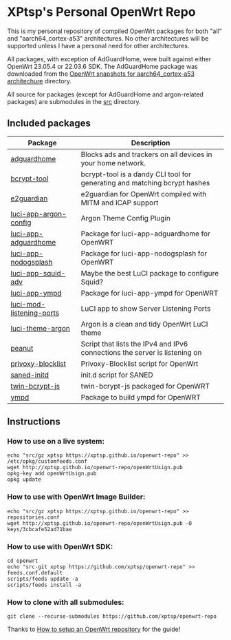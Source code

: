 # XPtsp's Personal OpenWrt Repo

This is my personal repository of compiled OpenWrt packages for both "all" and "aarch64_cortex-a53" architectures.  No other architectures will be supported unless I have a personal need for other architectures.     

All packages, with exception of AdGuardHome, were built against either OpenWrt 23.05.4 or 22.03.6 SDK.  The AdGuardHome package was downloaded from the [OpenWrt snapshots for aarch64_cortex-a53 architechure](https://downloads.openwrt.org/snapshots/packages/aarch64_cortex-a53/) directory. 

All source for packages (except for AdGuardHome and argon-related packages) are submodules in the [src](https://github.com/xptsp/openwrt-repo/tree/main/src) directory. 

## Included packages

| Package | Description |
|---------|-------------|
| [adguardhome](https://github.com/openwrt/packages/tree/master/net/adguardhome) | Blocks ads and trackers on all devices in your home network. |
| [bcrypt-tool](https://github.com/xptsp/openwrt-bcrypt-tool) | bcrypt-tool is a dandy CLI tool for generating and matching bcrypt hashes |
| [e2guardian](https://github.com/xptsp/openwrt-e2guardian) | e2guardian for OpenWrt compiled with MITM and ICAP support | 
| [luci-app-argon-config](https://github.com/jerrykuku/luci-app-argon-config/tree/49501a769f130d400f25a9c58754d7a5dbc48a53) | Argon Theme Config Plugin |
| [luci-app-adguardhome](https://github.com/xptsp/luci-app-adguardhome) | Package for luci-app-adguardhome for OpenWRT |
| [luci-app-nodogsplash](https://github.com/xptsp/luci-app-nodogsplash) | Package for luci-app-nodogsplash for OpenWRT |
| [luci-app-squid-adv](https://github.com/xptsp/luci-app-squid-adv) | Maybe the best LuCI package to configure Squid? |
| [luci-app-ympd](https://github.com/xptsp/luci-app-ympd) | Package for luci-app-ympd for OpenWRT |
| [luci-mod-listening-ports](https://github.com/xptsp/luci-mod-listening-ports) | LuCI app to show Server Listening Ports |
| [luci-theme-argon](https://github.com/jerrykuku/luci-theme-argon/tree/f2eb62b34b6be806297ec69dbda7ffb96e16a566) | Argon is a clean and tidy OpenWrt LuCI theme |
| [peanut](https://github.com/xptsp/openwrt-peanut) | Script that lists the IPv4 and IPv6 connections the server is listening on |
| [privoxy-blocklist](https://github.com/xptsp/openwrt-privoxy-blocklist) | Privoxy-Blocklist script for OpenWrt |
| [saned-initd](https://github.com/xptsp/openwrt-saned-initd) | init.d script for SANED |
| [twin-bcrypt-js](https://github.com/xptsp/openwrt-twin-bcrypt-js) | twin-bcrypt-js packaged for OpenWRT |
| [ympd](https://github.com/xptsp/openwrt-ympd) | Package to build ympd for OpenWRT |

## Instructions

### How to use on a live system:
```
echo "src/gz xptsp https://xptsp.github.io/openwrt-repo" >> /etc/opkg/customfeeds.conf
wget http://xptsp.github.io/openwrt-repo/openWrtUsign.pub
opkg-key add openWrtUsign.pub
opkg update
```

### How to use with OpenWrt Image Builder:
```
echo "src/gz xptsp https://xptsp.github.io/openwrt-repo" >> repositories.conf
wget http://xptsp.github.io/openwrt-repo/openWrtUsign.pub -O keys/3cbcafe52ad71bae
```

### How to use with OpenWrt SDK:
```
cd openwrt
echo "src-git xptsp https://github.com/xptsp/openwrt-repo" >> feeds.conf.default
scripts/feeds update -a
scripts/feeds install -a
```

### How to clone with all submodules:
```
git clone --recurse-submodules https://github.com/xptsp/openwrt-repo
```

Thanks to [How to setup an OpenWrt repository](https://notes.iopush.net/blog/2017/how-to-setup-an-openwrt-repo/) for the guide!
